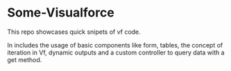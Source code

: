 # Some-Visualforce

This repo showcases quick snipets of vf code.

In includes the usage of basic components like form, tables, the concept of iteration in Vf, dynamic outputs and a custom controller to query data with a get method.
